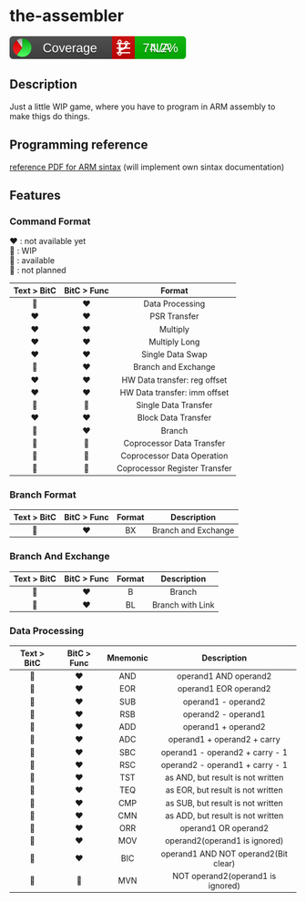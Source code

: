 # the-assembler

![Coverage Badge](CodeCoverage/Report/badge_combined.svg)

## Description
Just a little WIP game, where you have to program in ARM assembly to make thigs do things.



## Programming reference

 [reference PDF for ARM sintax](https://iitd-plos.github.io/col718/ref/arm-instructionset.pdf#page=3) (will implement own sintax documentation)


## Features

### Command Format

:heart: : not available yet\
:orange_heart: : WIP\
:green_heart: : available\
:black_heart: : not planned

| Text > BitC   | BitC > Func   |  Format                          |
| :-----:       | :------:      | :------:                         |
| :green_heart: | :heart:       | Data Processing                  |
| :heart:       | :heart:       | PSR Transfer                     |
| :heart:       | :heart:       | Multiply                         |
| :heart:       | :heart:       | Multiply Long                    |
| :heart:       | :heart:       | Single Data Swap                 |
| :green_heart: | :heart:       | Branch and Exchange              |
| :heart:       | :heart:       | HW Data transfer: reg offset     |
| :heart:       | :heart:       | HW Data transfer: imm offset     |
| :green_heart: | :orange_heart:| Single Data Transfer             |
| :heart:       | :heart:       | Block  Data Transfer             |
| :green_heart: | :heart:       | Branch                           |
| :black_heart: | :black_heart: | Coprocessor Data Transfer        |
| :black_heart: | :black_heart: | Coprocessor Data Operation       |
| :black_heart: | :black_heart: | Coprocessor Register Transfer    |

### Branch Format

| Text > BitC   | BitC > Func   | Format    | Description           | 
| :-----:       | :------:      | :------:  | :----:                |
| :green_heart: | :heart:       |  BX       | Branch and Exchange   |

### Branch And Exchange

| Text > BitC   | BitC > Func   | Format    | Description           | 
| :-----:       | :------:      | :------:  | :----:                |
| :green_heart: | :heart:       |  B        | Branch                |
| :green_heart: | :heart:       |  BL       | Branch with Link      |

### Data Processing

| Text > BitC   | BitC > Func   | Mnemonic | Description | 
| :-----:       | :------:      | :------: | :---------: |
| :green_heart: | :heart:       |  AND     | operand1 AND operand2              |
| :green_heart: | :heart:       |  EOR     | operand1 EOR operand2              |
| :green_heart: | :heart:       |  SUB     | operand1 - operand2                |
| :green_heart: | :heart:       |  RSB     | operand2 - operand1                |
| :green_heart: | :heart:       |  ADD     | operand1 + operand2                |
| :green_heart: | :heart:       |  ADC     | operand1 + operand2 + carry        |
| :green_heart: | :heart:       |  SBC     | operand1 - operand2 + carry - 1    |
| :green_heart: | :heart:       |  RSC     | operand2 - operand1 + carry - 1    |
| :green_heart: | :heart:       |  TST     | as AND, but result is not written  |
| :green_heart: | :heart:       |  TEQ     | as EOR, but result is not written  |
| :green_heart: | :heart:       |  CMP     | as SUB, but result is not written  |
| :green_heart: | :heart:       |  CMN     | as ADD, but result is not written  |
| :green_heart: | :heart:       |  ORR     | operand1 OR operand2               |
| :green_heart: | :heart:       |  MOV     | operand2(operand1 is ignored)      |
| :green_heart: | :heart:       |  BIC     | operand1 AND NOT operand2(Bit clear)
| :green_heart: | :black_heart: |  MVN     | NOT operand2(operand1 is ignored)  |
















